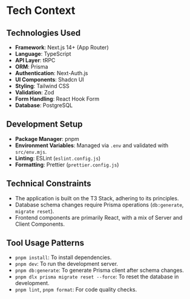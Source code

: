 # Tech Context

## Technologies Used

- **Framework**: Next.js 14+ (App Router)
- **Language**: TypeScript
- **API Layer**: tRPC
- **ORM**: Prisma
- **Authentication**: Next-Auth.js
- **UI Components**: Shadcn UI
- **Styling**: Tailwind CSS
- **Validation**: Zod
- **Form Handling**: React Hook Form
- **Database**: PostgreSQL

## Development Setup

- **Package Manager**: pnpm
- **Environment Variables**: Managed via `.env` and validated with `src/env.mjs`.
- **Linting**: ESLint (`eslint.config.js`)
- **Formatting**: Prettier (`prettier.config.js`)

## Technical Constraints

- The application is built on the T3 Stack, adhering to its principles.
- Database schema changes require Prisma operations (`db:generate`, `migrate reset`).
- Frontend components are primarily React, with a mix of Server and Client Components.

## Tool Usage Patterns

- `pnpm install`: To install dependencies.
- `pnpm dev`: To run the development server.
- `pnpm db:generate`: To generate Prisma client after schema changes.
- `pnpm dlx prisma migrate reset --force`: To reset the database in development.
- `pnpm lint`, `pnpm format`: For code quality checks.
